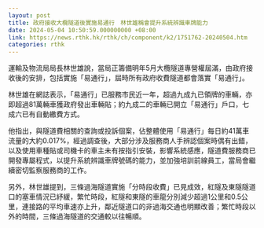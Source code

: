 ```yaml
---
layout: post
title: 政府接收大欖隧道後實施易通行　林世雄稱會提升系統辨識車牌能力
date: 2024-05-04 10:50:59.000000000 +08:00
link: https://news.rthk.hk/rthk/ch/component/k2/1751762-20240504.htm
categories: rthk
---
```


運輸及物流局局長林世雄說，當局正籌備明年5月大欖隧道專營權屆滿，由政府接收後的安排，包括實施「易通行」，屆時所有政府收費隧道都會落實「易通行」。

林世雄在網誌表示，「易通行」已服務市民近一年，超過九成九已領牌的車輛，亦即超過81萬輛車獲政府發出車輛貼；約九成二的車輛已開立「易通行」戶口，七成六已有自動繳費方式。

他指出，與隧道費相關的查詢或投訴個案，佔整體使用「易通行」每日約41萬車流量的大約0.017%，經過調查後，大部分涉及服務商人手辨認個案時偶有出錯，以及使用車種貼或司機卡的車主未有按指引安裝，影響系統感應，隧道費服務商已開發專屬程式，以提升系統辨識車牌號碼的能力，並加強培訓前線員工，當局會繼續密切監察服務商的工作。

另外，林世雄提到，三條過海隧道實施「分時段收費」已見成效，紅隧及東隧隧道口的塞車情況已紓緩，繁忙時段，紅隧和東隧的車龍分別減少超過1公里和0.5公里，連接路的平均車速亦上升，鄰近隧道口的非過海交通也明顯改善；繁忙時段以外的時間，三條過海隧道的交通較以往暢順。
